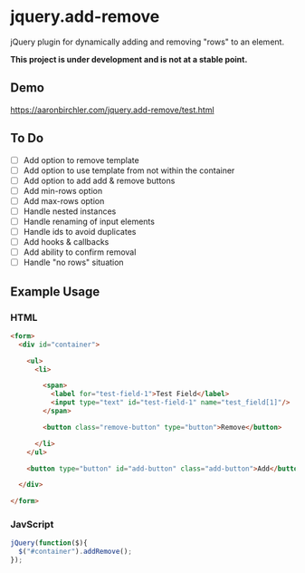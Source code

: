 # jquery.add-remove
jQuery plugin for dynamically adding and removing "rows" to an element.

**This project is under development and is not at a stable point.**

## Demo ##
https://aaronbirchler.com/jquery.add-remove/test.html

## To Do ##
- [ ] Add option to remove template
- [ ] Add option to use template from not within the container
- [ ] Add option to add add & remove buttons
- [ ] Add min-rows option
- [ ] Add max-rows option
- [ ] Handle nested instances
- [ ] Handle renaming of input elements
- [ ] Handle ids to avoid duplicates
- [ ] Add hooks & callbacks
- [ ] Add ability to confirm removal
- [ ] Handle "no rows" situation

## Example Usage ##

### HTML ###
```html
<form>
  <div id="container">

    <ul>
      <li>

        <span>
          <label for="test-field-1">Test Field</label>
          <input type="text" id="test-field-1" name="test_field[1]"/>
        </span>

        <button class="remove-button" type="button">Remove</button>

      </li>
    </ul>

    <button type="button" id="add-button" class="add-button">Add</button>

  </div>

</form>
```

### JavScript ###
```javascript
jQuery(function($){
  $("#container").addRemove();
});
```

